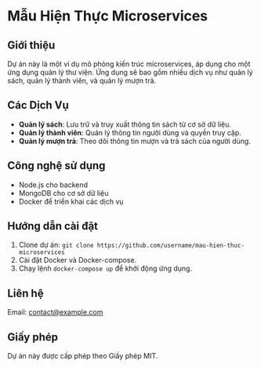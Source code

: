 # Mẫu Hiện Thực Microservices

## Giới thiệu
Dự án này là một ví dụ mô phỏng kiến trúc microservices, áp dụng cho một ứng dụng quản lý thư viện. Ứng dụng sẽ bao gồm nhiều dịch vụ như quản lý sách, quản lý thành viên, và quản lý mượn trả.

## Các Dịch Vụ
- **Quản lý sách**: Lưu trữ và truy xuất thông tin sách từ cơ sở dữ liệu.
- **Quản lý thành viên**: Quản lý thông tin người dùng và quyền truy cập.
- **Quản lý mượn trả**: Theo dõi thông tin mượn và trả sách của người dùng.

## Công nghệ sử dụng
- Node.js cho backend
- MongoDB cho cơ sở dữ liệu
- Docker để triển khai các dịch vụ

## Hướng dẫn cài đặt
1. Clone dự án: `git clone https://github.com/username/mau-hien-thuc-microservices`
2. Cài đặt Docker và Docker-compose.
3. Chạy lệnh `docker-compose up` để khởi động ứng dụng.

## Liên hệ
Email: contact@example.com

## Giấy phép
Dự án này được cấp phép theo Giấy phép MIT.